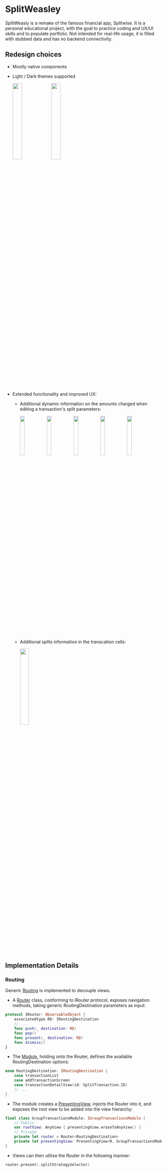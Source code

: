 # SplitWeasley

SplitWeasly is a remake of the famous financial app, Splitwise.
It is a personal educational project, with the goal to practice coding and UX/UI skills and to populate portfolio.
Not intended for real-life usage, it is filled with stubbed data and has no backend connectivity.

## Redesign choices

- Mostly native components
- Light / Dark themes supported

    <img src="https://user-images.githubusercontent.com/80918676/215535712-94e7c616-2711-4f2a-aa8d-5097013cc782.png" width="25%" height="25%" /> <img src="https://user-images.githubusercontent.com/80918676/215537763-194d473f-cbe7-44de-b15b-9c2f63634432.png" width="25%" height="25%" />

- Extended functionality and improved UX:

  - Additional dynamic information on the amounts charged when editing a transaction's split parameters:
  
    <img src="https://user-images.githubusercontent.com/80918676/215532245-714c3dcc-b109-46f5-b6b7-8c74f6d2bb46.png" width="18%" height="18%" /> <img src="https://user-images.githubusercontent.com/80918676/215532380-f53312c4-b8be-4f18-80e7-6aa34f0c10ef.png" width="18%" height="18%" /> <img src="https://user-images.githubusercontent.com/80918676/215532411-53e48a94-18d9-42dd-a4b4-9a7db191d84e.png" width="18%" height="18%" /> <img src="https://user-images.githubusercontent.com/80918676/215532442-4895d328-a023-4277-837d-ed715eff59c7.png" width="18%" height="18%" /> <img src="https://user-images.githubusercontent.com/80918676/215532476-fb22c49d-19bd-4af1-b806-ccef2e507437.png" width="18%" height="18%" />
  
  - Additional splits information in the transcation cells:
  
    <img src="https://user-images.githubusercontent.com/80918676/215535712-94e7c616-2711-4f2a-aa8d-5097013cc782.png" width="25%" height="25%" />

## Implementation Details

### Routing 

Generic [Routing](https://github.com/myra5hik/SplitWeasley/tree/main/SplitWeasley/SplitWeasley/Routing) is implemented to decouple views.

- A [Router](https://github.com/myra5hik/SplitWeasley/blob/main/SplitWeasley/SplitWeasley/Routing/Router.swift) class, conforming to IRouter protocol, exposes navigation methods, taking generic RoutingDestination parameters as input:

```swift
protocol IRouter: ObservableObject {
    associatedtype RD: IRoutingDestination
    // ...
    func push(_ destination: RD)
    func pop()
    func present(_ destination: RD)
    func dismiss()
}
```

- The [Module](https://github.com/myra5hik/SplitWeasley/blob/main/SplitWeasley/SplitWeasley/Modules/GroupTransactionsModule.swift), holding onto the Router, defines the available RoutingDestination options:

```swift
enum RoutingDestination: IRoutingDestination {
    case transactionList
    case addTransactionScreen
    case transactionDetailView(id: SplitTransaction.ID)
    // ...
}
```

- The module creates a [PresentingView](https://github.com/myra5hik/SplitWeasley/blob/main/SplitWeasley/SplitWeasley/Routing/PresentingView.swift), injects the Router into it, and exposes the root view to be added into the view hierarchy:

```swift
final class GroupTransactionsModule: IGroupTransactionsModule {
    // Public
    var rootView: AnyView { presentingView.eraseToAnyView() }
    // Private
    private let router = Router<RoutingDestination>
    private let presentingView: PresentingView<R, GroupTransactionsModule>
}
```

- Views can then utilise the Router in the following manner:

```swift
router.present(.splitStrategySelector)
```
